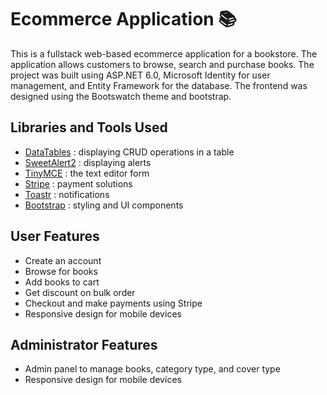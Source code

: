 
# Ecommerce Application 📚


This is a fullstack web-based ecommerce application for a bookstore. The application allows customers to browse, search and purchase books. The project was built using ASP.NET 6.0, Microsoft Identity for user management, and Entity Framework for the database. The frontend was designed using the Bootswatch theme and bootstrap.

## Libraries and Tools Used
- [DataTables](https://datatables.net/) : displaying CRUD operations in a table
- [SweetAlert2](https://sweetalert2.github.io/) : displaying alerts
- [TinyMCE](https://www.tiny.cloud/?/?utm_source=google_ads&utm_medium=paid_search&utm_campaign=search_branded_ads&utm_term=tinymce&utm_content=tiny_exact_ad2&gad=1&gclid=EAIaIQobChMI5eilkYrE_gIVOPvjBx1ErA_dEAAYASAAEgKsU_D_BwE) : the text editor form
- [Stripe](https://stripe.com/en-ca?utm_campaign=paid_brand-CA_en_Search_Brand_Stripe-19924159419&utm_medium=cpc&utm_source=google&ad_content=653813322897&utm_term=stripe&utm_matchtype=e&utm_adposition=&utm_device=c&gclid=EAIaIQobChMI_I6-mIrE_gIVYZ5bCh3KLA83EAAYASAAEgLhXPD_BwE) : payment solutions
- [Toastr](https://codeseven.github.io/toastr/#:~:text=toastr%20is%20a%20Javascript%20library,Growl%20type%20non%2Dblocking%20notifications.) : notifications
- [Bootstrap](https://getbootstrap.com/) : styling and UI components

## User Features
- Create an account 
- Browse  for books
- Add books to cart
- Get discount on bulk order
- Checkout and make payments using Stripe
- Responsive design for mobile devices


## Administrator Features
- Admin panel to manage books, category type, and cover type
- Responsive design for mobile devices





